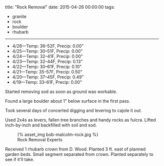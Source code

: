 title: "Rock Removal"
date: 2015-04-26 00:00:00
tags:
  - granite
  - rock
  - boulder
  - rhubarb
---

- 4/26&mdash;Temp: 36&ndash;52F, Precip: 0.00"
- 4/25&mdash;Temp: 30&ndash;51F, Precip: 0.00"
- 4/24&mdash;Temp: 32&ndash;41F, Precip: 0.00"
- 4/23&mdash;Temp: 32&ndash;44F, Precip: 0.13"
- 4/22&mdash;Temp: 30&ndash;61F, Precip: 0.10"
- 4/21&mdash;Temp: 35&ndash;57F, Precip: 0.50"
- 4/20&mdash;Temp: 37&ndash;45F, Precip: 0.49"
- 4/19&mdash;Temp: 33&ndash;61F, Precip: 0.00"

Started removing sod as soon as ground was workable.

Found a large boulder about 1" below surface in the first pass.

Took several days of concerted digging and levering to cajole it out.

Used 2x4s as levers, fallen tree branches and handy rocks as fulcra. Lifted
inch-by-inch and backfilled with soil and sod.

<figure>
  {% asset_img bob-malcolm-rock.jpg %}
  <figcaption>Rock Removal Experts</figcaption>
</figure>

Received 1 rhubarb crown from D. Wood. Planted 3 ft. east of planned garden
beds. Small segment separated from crown. Planted separately to see if it'll
take.
